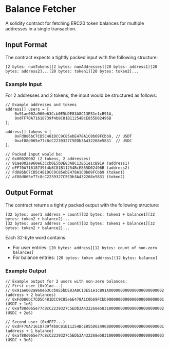 # Balance Fetcher

A solidity contract for fetching ERC20 token balances for multiple addresses in a single transaction.

## Input Format

The contract expects a tightly packed input with the following structure:

```
[2 bytes: numTokens][2 bytes: numAddresses][20 bytes: address1][20 bytes: address2]...[20 bytes: token1][20 bytes: token2]...
```

### Example Input

For 2 addresses and 2 tokens, the input would be structured as follows:

```solidity
// Example addresses and tokens
address[] users = [
    0x91ae002a960e63Ccb0E5bDE83A8C13E51e1cB91A,
    0xdFF70A71618739f4b8C81B11254BcE855D02496B
];

address[] tokens = [
    0xFd086bC7CD5C481DCC9C85ebE478A1C0b69FCbb9, // USDT
    0xaf88d065e77c8cC2239327C5EDb3A432268e5831  // USDC
];

// Packed input would be:
// 0x00020002 (2 tokens, 2 addresses)
// 91ae002a960e63Ccb0E5bDE83A8C13E51e1cB91A (address1)
// dFF70A71618739f4b8C81B11254BcE855D02496B (address2)
// Fd086bC7CD5C481DCC9C85ebE478A1C0b69FCbb9 (token1)
// af88d065e77c8cC2239327C5EDb3A432268e5831 (token2)
```

## Output Format

The contract returns a tightly packed output with the following structure:

```
[32 bytes: user1 address + count][32 bytes: token1 + balance1][32 bytes: token2 + balance2]...
[32 bytes: user2 address + count][32 bytes: token1 + balance1][32 bytes: token2 + balance2]...
```

Each 32-byte word contains:
- For user entries: `[20 bytes: address][12 bytes: count of non-zero balances]`
- For balance entries: `[20 bytes: token address][12 bytes: balance]`

### Example Output

```solidity
// Example output for 2 users with non-zero balances:
// First user (0x91ae...)
// 0x91ae002a960e63Ccb0E5bDE83A8C13E51e1cB91A000000000000000000000002 (address + 2 balances)
// 0xFd086bC7CD5C481DCC9C85ebE478A1C0b69FCbb9000000000000000000000001 (USDT + 1e6)
// 0xaf88d065e77c8cC2239327C5EDb3A432268e5831000000000000000000000002 (USDC + 2e6)

// Second user (0xdFF7...)
// 0xdFF70A71618739f4b8C81B11254BcE855D02496B000000000000000000000001 (address + 1 balance)
// 0xaf88d065e77c8cC2239327C5EDb3A432268e5831000000000000000000000003 (USDC + 3e6)
```
